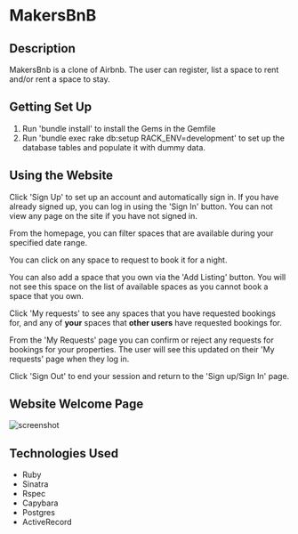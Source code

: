 # MakersBnB
## Description
MakersBnb is a clone of Airbnb. The user can register, list a space to rent and/or rent a space to stay.

## Getting Set Up
1. Run 'bundle install' to install the Gems in the Gemfile
2. Run 'bundle exec rake db:setup RACK_ENV=development' to set up the database tables and populate it with dummy data. 

## Using the Website
Click 'Sign Up' to set up an account and automatically sign in. 
If you have already signed up, you can log in using the 'Sign In' button.
You can not view any page on the site if you have not signed in. 

From the homepage, you can filter spaces that are available during your specified date range. 

You can click on any space to request to book it for a night.

You can also add a space that you own via the 'Add Listing' button. You will not see this space on the list of available spaces as you cannot book a space that you own.

Click 'My requests' to see any spaces that you have requested bookings for, and any of **your** spaces that **other users** have requested bookings for.

From the 'My Requests' page you can confirm or reject any requests for bookings for your properties. The user will see this updated on their 'My requests' page when they log in. 

Click 'Sign Out' to end your session and return to the 'Sign up/Sign In' page.

## Website Welcome Page
![screenshot]()

## Technologies Used
* Ruby
* Sinatra
* Rspec
* Capybara
* Postgres
* ActiveRecord